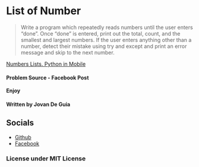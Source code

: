 # List of Number

> Write a program which repeatedly reads numbers until the user enters “done”.
> Once “done” is entered, print out the total, count, and the smallest and largest numbers. 
> If the user enters anything other than a number, detect their mistake using
> try and except and print an error message and skip to the next number.


[Numbers Lists. Python in Mobile](https://youtu.be/3GPEn3rzCtE)

#### Problem Source - Facebook Post

****Enjoy****

#### Written by Jovan De Guia

## Socials

- [Github](https://github.com/jxmked)
- [Facebook](https://www.facebook.com/deguia25)

### License under MIT License
